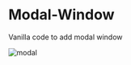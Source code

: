 # Modal-Window
Vanilla code to add modal window

![modal](https://user-images.githubusercontent.com/105620701/236436399-b03fbc43-efae-459a-910f-af50618a1ca3.png)
